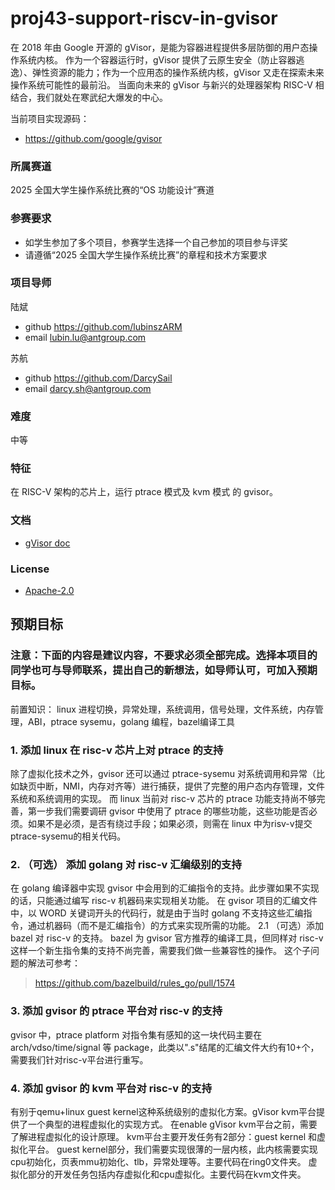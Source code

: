 # proj43-support-riscv-in-gvisor

在 2018 年由 Google 开源的 gVisor，是能为容器进程提供多层防御的用户态操作系统内核。
作为一个容器运行时，gVisor 提供了云原生安全（防止容器逃逸）、弹性资源的能力；作为一个应用态的操作系统内核，gVisor 又走在探索未来操作系统可能性的最前沿。
当面向未来的 gVisor 与新兴的处理器架构 RISC-V 相结合，我们就处在寒武纪大爆发的中心。

当前项目实现源码：

* https://github.com/google/gvisor

### 所属赛道

2025 全国大学生操作系统比赛的“OS 功能设计”赛道

### 参赛要求
- 如学生参加了多个项目，参赛学生选择一个自己参加的项目参与评奖
- 请遵循“2025 全国大学生操作系统比赛”的章程和技术方案要求

### 项目导师

陆斌
- github https://github.com/lubinszARM
- email lubin.lu@antgroup.com

苏航
- github https://github.com/DarcySail
- email darcy.sh@antgroup.com

### 难度

中等

### 特征

在 RISC-V 架构的芯片上，运行 ptrace 模式及 kvm 模式 的 gvisor。

### 文档

- [gVisor doc](https://gvisor.dev/)

### License

- [Apache-2.0](https://opensource.org/licenses/Apache-2.0)

## 预期目标

### 注意：下面的内容是建议内容，不要求必须全部完成。选择本项目的同学也可与导师联系，提出自己的新想法，如导师认可，可加入预期目标。

前置知识： linux 进程切换，异常处理，系统调用，信号处理，文件系统，内存管理，ABI，ptrace sysemu，golang 编程，bazel编译工具

### 1. 添加 linux 在 risc-v 芯片上对 ptrace 的支持
除了虚拟化技术之外，gvisor 还可以通过 ptrace-sysemu 对系统调用和异常（比如缺页中断，NMI，内存对齐等）进行捕获，提供了完整的用户态内存管理，文件系统和系统调用的实现。
而 linux 当前对 risc-v 芯片的 ptrace 功能支持尚不够完善，第一步我们需要调研 gvisor 中使用了 ptrace 的哪些功能，这些功能是否必须。如果不是必须，是否有绕过手段；如果必须，则需在 linux 中为risv-v提交 ptrace-sysemu的相关代码。

### 2. （可选） 添加 golang 对 risc-v 汇编级别的支持
在 golang 编译器中实现 gvisor 中会用到的汇编指令的支持。此步骤如果不实现的话，只能通过编写 risc-v 机器码来实现相关功能。
在 gvisor 项目的汇编文件中，以 WORD 关键词开头的代码行，就是由于当时 golang 不支持这些汇编指令，通过机器码（而不是汇编指令）的方式来实现所需的功能。
2.1 （可选）添加 bazel 对 risc-v 的支持。
bazel 为 gvisor 官方推荐的编译工具，但同样对 risc-v 这样一个新生指令集的支持不尚完善，需要我们做一些兼容性的操作。
这个子问题的解法可参考：
> https://github.com/bazelbuild/rules_go/pull/1574

### 3. 添加 gvisor 的 ptrace 平台对 risc-v 的支持
gvisor 中，ptrace platform 对指令集有感知的这一块代码主要在 arch/vdso/time/signal 等 package，此类以".s"结尾的汇编文件大约有10+个，需要我们针对risc-v平台进行重写。

### 4. 添加 gvisor 的 kvm 平台对 risc-v 的支持
有别于qemu+linux guest kernel这种系统级别的虚拟化方案。gVisor kvm平台提供了一个典型的进程虚拟化的实现方式。
在enable gVisor kvm平台之前，需要了解进程虚拟化的设计原理。
kvm平台主要开发任务有2部分：guest kernel 和虚拟化平台。
guest kernel部分，我们需要实现很薄的一层内核，此内核需要实现cpu初始化，页表mmu初始化、tlb，异常处理等。主要代码在ring0文件夹。
虚拟化部分的开发任务包括内存虚拟化和cpu虚拟化。主要代码在kvm文件夹。
